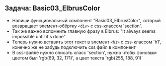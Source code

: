 ## Задача: Basic03_ElbrusColor
- Напиши функциональный компонент "Basic03_ElbrusColor", который возвращает элемент-обёртку `<div>` с css-классом 'section',
- Так же важно вспомнить главную фразу в Elbrus: "It always seems impossible until it's done"
- Теперь нужно вставить этот текст в элемент `<h1>` с css-классом 'h1', конечно же не забудь подключить css файл в компонент
- В css-файле нужно описать класс 'section', нужно чтобы фоновым цветом был 'rgb(69, 32, 171)', а цвет текста 'rgb(255, 188, 91)'